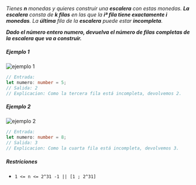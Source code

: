 _Tienes **n** monedas y quieres construir una **escalera** con estas monedas. **La escalera** consta de **k filas** en las que la **iª fila tiene exactamente i monedas**. La **última** fila de la **escalera** puede estar **incompleta**._

_**Dado el número entero numero, devuelva el número de filas completas de la escalera que va a construir.**_

##### Ejemplo 1

![ejemplo 1](../assets/06/figura-1.jpg)

```typescript
// Entrada:
let numero: number = 5;
// Salida: 2
// Explicacion: Como la tercera fila está incompleta, devolvemos 2.
```

##### Ejemplo 2

![ejemplo 2](../assets/06/figura-2.jpg)

```typescript
// Entrada:
let numero: number = 8;
// Salida: 3
// Explicacion: Como la cuarta fila está incompleta, devolvemos 3.
```

##### Restriciones

- `1 <= n <= 2^31 -1 || [1 ; 2^31]`
